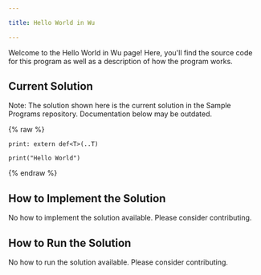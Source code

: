 ```yaml
---

title: Hello World in Wu

---
```


Welcome to the Hello World in Wu page! Here, you'll find the source code for this program as well as a description of how the program works.

## Current Solution

Note: The solution shown here is the current solution in the Sample Programs repository. Documentation below may be outdated.

{% raw %}

```Wu
print: extern def<T>(..T)

print("Hello World")

```

{% endraw %}

## How to Implement the Solution

No how to implement the solution available. Please consider contributing.

## How to Run the Solution

No how to run the solution available. Please consider contributing.